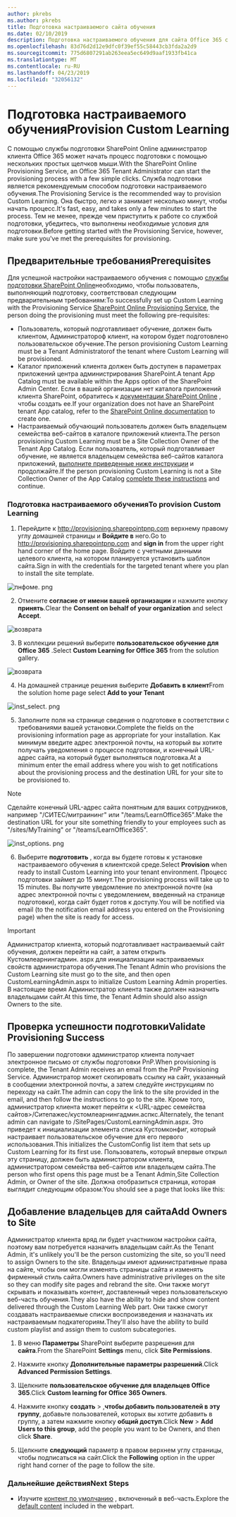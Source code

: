 ```yaml
---
author: pkrebs
ms.author: pkrebs
title: Подготовка настраиваемого сайта обучения
ms.date: 02/10/2019
description: Подготовка настраиваемого обучения для сайта Office 365 с помощью модуля подготовки SharePoint
ms.openlocfilehash: 83d76d2d12e9dfc0f39ef55c58443cb3fda2a2d9
ms.sourcegitcommit: 775d6807291ab263eea5ec649d9aaf1933fb41ca
ms.translationtype: MT
ms.contentlocale: ru-RU
ms.lasthandoff: 04/23/2019
ms.locfileid: "32056132"
---
```

# <a name="provision-custom-learning"></a><span data-ttu-id="998d1-103">Подготовка настраиваемого обучения</span><span class="sxs-lookup"><span data-stu-id="998d1-103">Provision Custom Learning</span></span>

<span data-ttu-id="998d1-104">С помощью службы подготовки SharePoint Online администратор клиента Office 365 может начать процесс подготовки с помощью нескольких простых щелчков мыши.</span><span class="sxs-lookup"><span data-stu-id="998d1-104">With the SharePoint Online Provisioning Service, an Office 365 Tenant Administrator can start the provisioning process with a few simple clicks.</span></span> <span data-ttu-id="998d1-105">Служба подготовки является рекомендуемым способом подготовки настраиваемого обучения.</span><span class="sxs-lookup"><span data-stu-id="998d1-105">The Provisioning Service is the recommended way to provision Custom Learning.</span></span> <span data-ttu-id="998d1-106">Она быстро, легко и занимает несколько минут, чтобы начать процесс.</span><span class="sxs-lookup"><span data-stu-id="998d1-106">It's fast, easy, and takes only a few minutes to start the process.</span></span> <span data-ttu-id="998d1-107">Тем не менее, прежде чем приступить к работе со службой подготовки, убедитесь, что выполнены необходимые условия для подготовки.</span><span class="sxs-lookup"><span data-stu-id="998d1-107">Before getting started with the Provisioning Service, however, make sure you've met the prerequisites for provisioning.</span></span>

## <a name="prerequisites"></a><span data-ttu-id="998d1-108">Предварительные требования</span><span class="sxs-lookup"><span data-stu-id="998d1-108">Prerequisites</span></span>
 
<span data-ttu-id="998d1-109">Для успешной настройки настраиваемого обучения с помощью [службы подготовки SharePoint Online](https://provisioning.sharepointpnp.com)необходимо, чтобы пользователь, выполняющий подготовку, соответствовал следующим предварительным требованиям:</span><span class="sxs-lookup"><span data-stu-id="998d1-109">To successfully set up Custom Learning with the Provisioning Service [SharePoint Online Provisioning Service](https://provisioning.sharepointpnp.com), the person doing the provisioning must meet the following pre-requisites:</span></span> 
 
- <span data-ttu-id="998d1-110">Пользователь, который подготавливает обучение, должен быть клиентом, Администратороф клиент, на котором будет подготовлено пользовательское обучение.</span><span class="sxs-lookup"><span data-stu-id="998d1-110">The person provisioning Custom Learning must be a Tenant Administratorof the tenant where Custom Learning will be provisioned.</span></span>  
- <span data-ttu-id="998d1-111">Каталог приложений клиента должен быть доступен в параметрах приложений центра администрирования SharePoint.</span><span class="sxs-lookup"><span data-stu-id="998d1-111">A tenant App Catalog must be available within the Apps option of the SharePoint Admin Center.</span></span> <span data-ttu-id="998d1-112">Если в вашей организации нет каталога приложений клиента SharePoint, обратитесь к [документации SharePoint Online](https://docs.microsoft.com/en-us/sharepoint/use-app-catalog) , чтобы создать ее.</span><span class="sxs-lookup"><span data-stu-id="998d1-112">If your organization does not have an SharePoint tenant App catalog, refer to the [SharePoint Online documentation](https://docs.microsoft.com/en-us/sharepoint/use-app-catalog) to create one.</span></span>  
- <span data-ttu-id="998d1-113">Настраиваемый обучающий пользователь должен быть владельцем семейства веб-сайтов в каталоге приложений клиента.</span><span class="sxs-lookup"><span data-stu-id="998d1-113">The person provisioning Custom Learning must be a Site Collection Owner of the Tenant App Catalog.</span></span> <span data-ttu-id="998d1-114">Если пользователь, который подготавливает обучение, не является владельцем семейства веб-сайтов каталога приложений, [выполните приведенные ниже инструкции](addappadmin.md) и продолжайте.</span><span class="sxs-lookup"><span data-stu-id="998d1-114">If the person provisioning Custom Learning is not a Site Collection Owner of the App Catalog [complete these instructions](addappadmin.md) and continue.</span></span> 

### <a name="to-provision-custom-learning"></a><span data-ttu-id="998d1-115">Подготовка настраиваемого обучения</span><span class="sxs-lookup"><span data-stu-id="998d1-115">To provision Custom Learning</span></span>

1. <span data-ttu-id="998d1-116">Перейдите к http://provisioning.sharepointpnp.com верхнему правому углу домашней страницы и **Войдите в** него.</span><span class="sxs-lookup"><span data-stu-id="998d1-116">Go to http://provisioning.sharepointpnp.com and **sign in** from the upper right hand corner of the home page.</span></span>  <span data-ttu-id="998d1-117">Войдите с учетными данными целевого клиента, на котором планируется установить шаблон сайта.</span><span class="sxs-lookup"><span data-stu-id="998d1-117">Sign in with the  credentials for the targeted tenant where you plan to install the site template.</span></span>

![пнфоме. png](media/inst_signin.png)

2. <span data-ttu-id="998d1-119">Отмените **согласие от имени вашей организации** и нажмите кнопку **принять**.</span><span class="sxs-lookup"><span data-stu-id="998d1-119">Clear the **Consent on behalf of your organization** and select **Accept**.</span></span>

![возврата](media/inst_perms.png)

3. <span data-ttu-id="998d1-121">В коллекции решений выберите **пользовательское обучение для Office 365** .</span><span class="sxs-lookup"><span data-stu-id="998d1-121">Select **Custom Learning for Office 365** from the solution gallery.</span></span>

![возврата](media/inst_select.png)

4. <span data-ttu-id="998d1-123">На домашней странице решения выберите **Добавить в клиент**</span><span class="sxs-lookup"><span data-stu-id="998d1-123">From the solution home page select **Add to your Tenant**</span></span>

![inst_select. png](media/inst_add.png)

5. <span data-ttu-id="998d1-125">Заполните поля на странице сведения о подготовке в соответствии с требованиями вашей установки.</span><span class="sxs-lookup"><span data-stu-id="998d1-125">Complete the fields on the provisioning information page as appropriate for your installation.</span></span> <span data-ttu-id="998d1-126">Как минимум введите адрес электронной почты, на который вы хотите получать уведомления о процессе подготовки, и конечный URL-адрес сайта, на который будет выполняться подготовка.</span><span class="sxs-lookup"><span data-stu-id="998d1-126">At a minimum enter the email address where you wish to get notifications about the provisioning process and the destination URL for your site to be provisioned to.</span></span>  
> [!NOTE]
> <span data-ttu-id="998d1-127">Сделайте конечный URL-адрес сайта понятным для ваших сотрудников, например "/СИТЕС/митраининг" или "/teams/LearnOffice365".</span><span class="sxs-lookup"><span data-stu-id="998d1-127">Make the destination URL for your site something friendly to your employees such as "/sites/MyTraining" or "/teams/LearnOffice365".</span></span>

![inst_options. png](media/inst_options.png)

6. <span data-ttu-id="998d1-129">Выберите **подготовить** , когда вы будете готовы к установке настраиваемого обучения в клиентской среде.</span><span class="sxs-lookup"><span data-stu-id="998d1-129">Select **Provision** when ready to install Custom Learning into your tenant environment.</span></span>  <span data-ttu-id="998d1-130">Процесс подготовки займет до 15 минут.</span><span class="sxs-lookup"><span data-stu-id="998d1-130">The provisioning process will take up to 15 minutes.</span></span> <span data-ttu-id="998d1-131">Вы получите уведомление по электронной почте (на адрес электронной почты с уведомлением, введенный на странице подготовки), когда сайт будет готов к доступу.</span><span class="sxs-lookup"><span data-stu-id="998d1-131">You will be notified via email (to the notification email address you entered on the Provisioning page) when the site is ready for access.</span></span>

> [!IMPORTANT]
> <span data-ttu-id="998d1-132">Администратор клиента, который подготавливает настраиваемый сайт обучения, должен перейти на сайт, а затем открыть Кустомлеарнингадмин. aspx для инициализации настраиваемых свойств администратора обучения.</span><span class="sxs-lookup"><span data-stu-id="998d1-132">The Tenant Admin who provisions the Custom Learning site must go to the site, and then open CustomLearningAdmin.aspx to initialize Custom Learning Admin properties.</span></span> <span data-ttu-id="998d1-133">В настоящее время Администратор клиента также должен назначить владельцами сайт.</span><span class="sxs-lookup"><span data-stu-id="998d1-133">At this time, the Tenant Admin should also assign Owners to the site.</span></span> 

## <a name="validate-provisioning-success"></a><span data-ttu-id="998d1-134">Проверка успешности подготовки</span><span class="sxs-lookup"><span data-stu-id="998d1-134">Validate Provisioning Success</span></span>

<span data-ttu-id="998d1-135">По завершении подготовки администратор клиента получает электронное письмо от службы подготовки PnP.</span><span class="sxs-lookup"><span data-stu-id="998d1-135">When provisioning is complete, the Tenant Admin receives an email from the PnP Provisioning Service.</span></span> <span data-ttu-id="998d1-136">Администратор может скопировать ссылку на сайт, указанный в сообщении электронной почты, а затем следуйте инструкциям по переходу на сайт.</span><span class="sxs-lookup"><span data-stu-id="998d1-136">The admin can copy the link to the site provided in the email, and then follow the instructions to go to the site.</span></span> <span data-ttu-id="998d1-137">Кроме того, администратор клиента может перейти к <URL-адрес семейства сайтов>/Ситепажес/кустомлеарнингадмин.аспкс.</span><span class="sxs-lookup"><span data-stu-id="998d1-137">Alternately, the tenant admin can navigate to <YOUR-SITE-COLLECTION-URL>/SitePages/CustomLearningAdmin.aspx.</span></span> <span data-ttu-id="998d1-138">Это приведет к инициализации элемента списка Кустомконфиг, который настраивает пользовательское обучение для его первого использования.</span><span class="sxs-lookup"><span data-stu-id="998d1-138">This initializes the CustomConfig list item that sets up Custom Learning for its first use.</span></span> <span data-ttu-id="998d1-139">Пользователь, который впервые открыл эту страницу, должен быть администратором клиента, администратором семейства веб-сайтов или владельцем сайта.</span><span class="sxs-lookup"><span data-stu-id="998d1-139">The person who first opens this page must be a Tenant Admin,Site Collection Admin, or Owner of the site.</span></span> <span data-ttu-id="998d1-140">Должна отобразиться страница, которая выглядит следующим образом:</span><span class="sxs-lookup"><span data-stu-id="998d1-140">You should see a page that looks like this:</span></span> 

## <a name="add-owners-to-site"></a><span data-ttu-id="998d1-141">Добавление владельцев для сайта</span><span class="sxs-lookup"><span data-stu-id="998d1-141">Add Owners to Site</span></span>
<span data-ttu-id="998d1-142">Администратор клиента вряд ли будет участником настройки сайта, поэтому вам потребуется назначить владельцам сайт.</span><span class="sxs-lookup"><span data-stu-id="998d1-142">As the Tenant Admin, it's unlikely you'll be the person customizing the site, so you'll need to assign Owners to the site.</span></span> <span data-ttu-id="998d1-143">Владельцы имеют административные права на сайте, чтобы они могли изменять страницы сайта и изменять фирменный стиль сайта.</span><span class="sxs-lookup"><span data-stu-id="998d1-143">Owners have administrative privileges on the site so they can modify site pages and rebrand the site.</span></span> <span data-ttu-id="998d1-144">Они также могут скрывать и показывать контент, доставленный через пользовательскую веб-часть обучения.</span><span class="sxs-lookup"><span data-stu-id="998d1-144">They also have the ability to hide and show content delivered through the Custom Learning Web part.</span></span> <span data-ttu-id="998d1-145">Они также смогут создавать настраиваемые списки воспроизведения и назначать их настраиваемым подкатегориям.</span><span class="sxs-lookup"><span data-stu-id="998d1-145">They'll also have the ability to build custom playlist and assign them to custom subcategories.</span></span>  

1. <span data-ttu-id="998d1-146">В меню **Параметры** SharePoint выберите разрешения для **сайта**.</span><span class="sxs-lookup"><span data-stu-id="998d1-146">From the SharePoint **Settings** menu, click **Site Permissions**.</span></span>
2. <span data-ttu-id="998d1-147">Нажмите кнопку **Дополнительные параметры разрешений**.</span><span class="sxs-lookup"><span data-stu-id="998d1-147">Click **Advanced Permission Settings**.</span></span>
3. <span data-ttu-id="998d1-148">Щелкните **пользовательское обучение для владельцев Office 365**.</span><span class="sxs-lookup"><span data-stu-id="998d1-148">Click **Custom learning for Office 365 Owners**.</span></span>
4. <span data-ttu-id="998d1-149">Нажмите кнопку **создать** > ,**чтобы добавить пользователей в эту группу**, добавьте пользователей, которых вы хотите добавить в группу, а затем нажмите кнопку **общий доступ**.</span><span class="sxs-lookup"><span data-stu-id="998d1-149">Click **New** > **Add Users to this group**, add the people you want to be Owners, and then click **Share**.</span></span>

8. <span data-ttu-id="998d1-150">Щелкните **следующий** параметр в правом верхнем углу страницы, чтобы подписаться на сайт.</span><span class="sxs-lookup"><span data-stu-id="998d1-150">Click the **Following** option in the upper right hand corner of the page to follow the site.</span></span>  

### <a name="next-steps"></a><span data-ttu-id="998d1-151">Дальнейшие действия</span><span class="sxs-lookup"><span data-stu-id="998d1-151">Next Steps</span></span>
- <span data-ttu-id="998d1-152">Изучите [контент по умолчанию](sitecontent.md) , включенный в веб-часть.</span><span class="sxs-lookup"><span data-stu-id="998d1-152">Explore the [default content](sitecontent.md) included in the webpart.</span></span>
